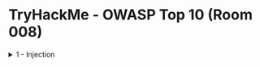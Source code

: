 #  TryHackMe - OWASP Top 10 (Room 008)

<details><summary>1 - Injection</summary>
<p>

![](/OWASP%20Top%2010/images/command_inj.png)

<details><summary>Day 1 - Injection</summary>
<p>

Injection flaws are very common. These flaws occur because the user controlled input is interpreted as actual commands or parameters by the application. Injection attacks depend on what technologies are being used and how exactly the input is interpreted by these technologies

Some common exmaples include:

* SQL Injection: This occures when user controlled input is passed to SQL queries. As a result, an attacker can pass in SQL queries to manipulate the outcome of such queries
* Command Injection: This occurs when user input is passed to system commands. As a result, an attacker is able to execute arbitrary system commands on application servers

If an attacker is able to successfully pass input that is interpreted correctly, they would be able to do the following:

* Access, Modify and delete information in a database when this input is passed into database queries. This would mean that an attacker can steal sensitive information such as personal details and credentials
* Execute Arbitrary system commands on a server that would allow an attacker to gain access to users' systems. This would enable them to steal sensitive data and carry out more attacks against infrastructure linked to the server on which the command is executed

The main defence for preventing injection attacks is ensuring that user controlled input is not interpreted as queries or commands. There are different ways of doing this:

* Using an allow list: when input is sent to the server, this input is compared to a list of safe input or characters. If the input is marked as safe, then it is processed. Otherwise, it is rejected and the application throws an error
* Stripping input: If the input contains dangerous characters, these characters are removed before they are processed

Dangerous characters or input is classified as any input that can change how the underlying data is processed. Instead of manually constructing allow lists or even just stripping input, there are various libraries that perform these actions for you

</p>
</details>

<details><summary>Day 1 - OS Command Injection</summary>
<p>

Command Injection occures when server-side code in a web application makes a system call on the hosting machine

It is a web vulnerability that allows an attacker to take advantage of that made system call to execute OS commands on the server. Sometimes this won't always end in something malicious, like a `whoami` or just reading files

Command Injection opens up many options for the attacker. The worst thing they could do would be to spawn a reverse shell to become the user that the web server is running as. A simple `;nc -e /bin/bash` is all that is needed and they own the server

Some variants of netcat do not support the `-e` option. You can use a list of [these](http://pentestmonkey.net/cheat-sheet/shells/reverse-shell-cheat-sheet) reverse shells as an alternative

Once the attacker has a foothold on the server, they can start the usual enumeration of your systems and start looking for ways to pivot around

</p>
</details>

<details><summary>Day 1 - Command Injection Practical</summary>
<p>

## What is Active Command Injection?

Blind command injection occurs when the system command made to the server does not return the response to the user in the HTML document. Active command injection will return the response to the user. It can be made visible through several HTML elements

Scenario: EvilCorp has started development on a web based shell but has accidentally left it exposed to the internet. It is nowhere near finished but contains the same command injection vulnerability as before but this time, the response from the system call can be seen on the page

Just like before, look at the sample code from evilshell.php and go over what it is doing and why it makes it active command injection. 

